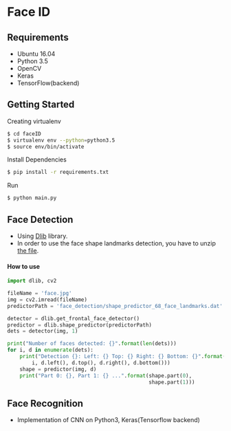# Face ID


## Requirements
- Ubuntu 16.04
- Python 3.5
- OpenCV
- Keras
- TensorFlow(backend)


## Getting Started
Creating virtualenv
```bash
$ cd faceID
$ virtualenv env --python=python3.5
$ source env/bin/activate
```

Install Dependencies
```bash
$ pip install -r requirements.txt
```

Run
```bash
$ python main.py
```


## Face Detection
- Using [Dlib](http://dlib.net/) library.
- In order to use the face shape landmarks detection, you have to unzip [the file](https://github.com/yonghankim/faceID/blob/master/face_detection/shape_predictor_68_face_landmarks.dat.bz2).
#### How to use
```python
import dlib, cv2

fileName = 'face.jpg'
img = cv2.imread(fileName)
predictorPath = 'face_detection/shape_predictor_68_face_landmarks.dat'

detector = dlib.get_frontal_face_detector()
predictor = dlib.shape_predictor(predictorPath)
dets = detector(img, 1)

print("Number of faces detected: {}".format(len(dets)))
for i, d in enumerate(dets):
    print("Detection {}: Left: {} Top: {} Right: {} Bottom: {}".format(
        i, d.left(), d.top(), d.right(), d.bottom()))
    shape = predictor(img, d)
    print("Part 0: {}, Part 1: {} ...".format(shape.part(0),
                                              shape.part(1)))
```


## Face Recognition
- Implementation of CNN on Python3, Keras(Tensorflow backend)

